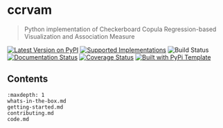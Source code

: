 # ccrvam

> Python implementation of Checkerboard Copula Regression-based Visualization and Association Measure

[![Latest Version on PyPI](https://img.shields.io/pypi/v/ccrvam.svg)](https://pypi.python.org/pypi/ccrvam/)
[![Supported Implementations](https://img.shields.io/pypi/pyversions/ccrvam.svg)](https://pypi.python.org/pypi/ccrvam/)
![Build Status](https://github.com/DhyeyMavani2003/ccrvam/actions/workflows/test.yaml/badge.svg)
[![Documentation Status](https://readthedocs.org/projects/ccrvam/badge/?version=latest)](https://ccrvam.readthedocs.io/en/latest/?badge=latest)
[![Coverage Status](https://coveralls.io/repos/github/DhyeyMavani2003/ccrvam/badge.svg?branch=master)](https://coveralls.io/github/DhyeyMavani2003/ccrvam?branch=master)
[![Built with PyPi Template](https://img.shields.io/badge/PyPi_Template-v0.8.0-blue.svg)](https://github.com/christophevg/pypi-template)



## Contents

```{toctree}
:maxdepth: 1
whats-in-the-box.md
getting-started.md
contributing.md
code.md
```


